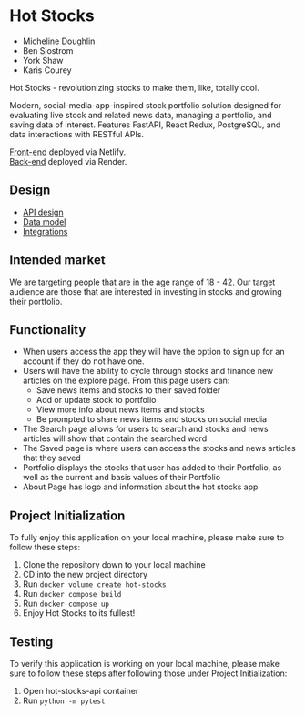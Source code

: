 # Hot Stocks

- Micheline Doughlin
- Ben Sjostrom
- York Shaw
- Karis Courey

Hot Stocks - revolutionizing stocks to make them, like, totally cool.

Modern, social-media-app-inspired stock portfolio solution designed for evaluating live stock and related news data, managing a portfolio, and saving data of interest. Features FastAPI, React Redux, PostgreSQL, and data interactions with RESTful APIs.

[Front-end](https://hot-stocks.netlify.app/) deployed via Netlify. <br/>
[Back-end](https://hot-stocks-api.onrender.com/docs) deployed via Render.

## Design

- [API design](docs/api-design.md)
- [Data model](docs/data-model.md)
- [Integrations](docs/integrations.md)

## Intended market

We are targeting people that are in the age range of 18 - 42. Our target audience are those that are interested in investing in stocks and growing their portfolio.


## Functionality

- When users access the app they will have the option to sign up for an account if they do not have one.
- Users will have the ability to cycle through stocks and finance new articles on the explore page.  From this page users can:
  - Save news items and stocks to their saved folder
  - Add or update stock to portfolio
  - View more info about news items and stocks
  - Be prompted to share news items and stocks on social media
- The Search page allows for users to search and stocks and news articles will show that contain the searched word
- The Saved page is where users can access the stocks and news articles that they saved
- Portfolio displays the stocks that user has added to their Portfolio, as well as the current and basis values of their Portfolio
- About Page has logo and information about the hot stocks app

## Project Initialization

To fully enjoy this application on your local machine, please make sure to follow these steps:

1. Clone the repository down to your local machine
2. CD into the new project directory
3. Run `docker volume create hot-stocks`
4. Run `docker compose build`
5. Run `docker compose up`
6. Enjoy Hot Stocks to its fullest!


## Testing

To verify this application is working on your local machine, please make sure to follow these steps after following those under Project Initialization:

1. Open hot-stocks-api container
2. Run `python -m pytest`
